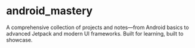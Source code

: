 # android_mastery
A comprehensive collection of projects and notes—from Android basics to advanced Jetpack and modern UI frameworks. Built for learning, built to showcase.
